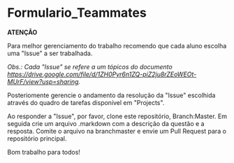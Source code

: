 # Formulario_Teammates

**ATENÇÃO**

Para melhor gerenciamento do trabalho recomendo que cada aluno escolha uma "Issue" a ser trabalhada.

*Obs.: Cada "Issue" se refere a um tópicos do documento 
https://drive.google.com/file/d/1ZH0Pyr6n1ZQ-piZ2ju8rZEoWEOt-MUrF/view?usp=sharing.*

Posteriomente gerencie o andamento da resolução da "Issue" escolhida através do quadro de tarefas disponível em "Projects".

Ao responder a "Issue", por favor, clone este repositório, Branch:Master.
Em seguida crie um arquivo .markdown com a descrição da questão e a resposta.
Comite o arquivo na branchmaster e envie um Pull Request para o repositório principal.

Bom trabalho para todos!
